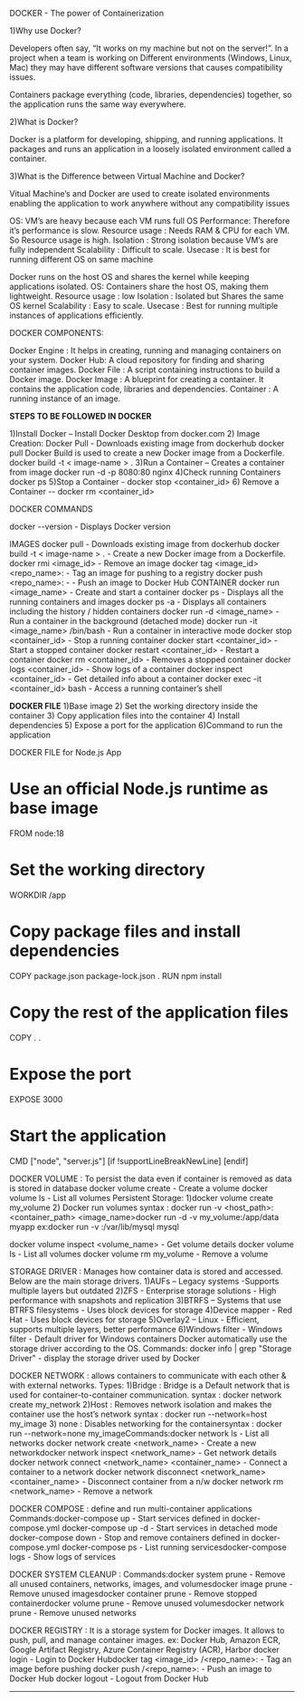 DOCKER - The power of Containerization

1)Why use Docker?

Developers often say, “It works on my machine but not on the server!”.
In a project when a team is working on
Different environments
(Windows, Linux, Mac)
they may have different software versions
that causes compatibility issues.

Containers package everything
(code, libraries, dependencies) together,
so the application runs the same way everywhere.

2)What is Docker?

Docker is a platform for developing, shipping, and running applications.
It packages and runs an application in a
loosely isolated environment called a container.

3)What is the Difference between Virtual Machine and Docker?

Vitual Machine’s and Docker are used to create isolated environments enabling the application to work anywhere without any compatibility issues

OS: VM’s are heavy because each VM runs full OS
Performance: Therefore it’s performance is slow.
Resource usage : Needs RAM & CPU for each VM. So Resource usage is high.
Isolation : Strong isolation because VM’s are fully independent
Scalability : Difficult to scale.
Usecase : It is best for running different OS on same machine

Docker runs on the host OS and shares the kernel while keeping applications isolated.
OS: Containers share the host OS, making them lightweight.
Resource usage : low
Isolation : Isolated but Shares the same OS kernel
Scalability : Easy to scale.
Usecase : Best for running multiple instances of applications efficiently.

DOCKER COMPONENTS:

Docker Engine : It helps in creating, running and managing containers on your system.
Docker Hub: A cloud repository for finding and sharing container images.
Docker File : A script containing instructions to build a Docker image.
Docker Image : A blueprint for creating a container. It contains the application code, libraries and dependencies.
Container : A running instance of an image.

**STEPS TO BE FOLLOWED IN DOCKER**

1)Install Docker – Install Docker Desktop from docker.com
2) Image Creation:
Docker Pull - Downloads existing image from dockerhub docker pull <image-name>
Docker Build is used to create a new Docker image from a Dockerfile.
docker build -t < image-name > .
3)Run a Container – Creates a container from image docker run -d -p 8080:80 nginx
4)Check running Containers
docker ps
5)Stop a Container -
docker stop <container_id>
6) Remove a Container -- docker rm <container_id>

DOCKER COMMANDS

docker --version - Displays Docker version

IMAGES docker pull <image-name> - Downloads existing image from dockerhub
docker build -t < image-name > . - Create a new Docker image from a Dockerfile.
docker rmi <image_id> - Remove an image
docker tag <image_id> <repo_name>:<tag> - Tag an image for pushing to a registry
docker push <repo_name>:<tag> - - Push an image to Docker Hub
CONTAINER docker run <image_name> - Create and start a container
docker ps - Displays all the running containers and images
docker ps -a - Displays all containers including the history / hidden containers
docker run -d <image_name> - Run a container in the background (detached mode)
docker run -it <image_name> /bin/bash - Run a container in interactive mode
docker stop <container_id> - Stop a running container
docker start <container_id> - Start a stopped container
docker restart <container_id> - Restart a container
docker rm <container_id> - Removes a stopped container
docker logs <container_id> - Show logs of a container
docker inspect <container_id> - Get detailed info about a container
docker exec -it <container_id> bash - Access a running container’s shell

**DOCKER FILE**
1)Base image
2) Set the working directory inside the container
3) Copy application files into the container
4) Install dependencies
5) Expose a port for the application
6)Command to run the application

DOCKER FILE for Node.js App
# Use an official Node.js runtime as base image
FROM node:18

# Set the working directory
WORKDIR /app

# Copy package files and install dependencies
COPY package.json package-lock.json .
RUN npm install

# Copy the rest of the application files
COPY . .

# Expose the port
EXPOSE 3000

# Start the application
CMD ["node", "server.js"]
[if !supportLineBreakNewLine]
[endif]

DOCKER VOLUME : To persist the data even if container is removed as data is stored in database docker volume create <volume-name> - Create a volume
docker volume ls - List all volumes
Persistent Storage:
1)docker volume create my_volume
2) Docker run volumes syntax : docker run -v <host_path>:<container_path> <image_name>docker run -d -v my_volume:/app/data myapp
ex:docker run -v <volume-name> :/var/lib/mysql mysql

docker volume inspect <volume_name> - Get volume details
docker volume ls - List all volumes
docker volume rm my_volume - Remove a volume

STORAGE DRIVER : Manages how container data is stored and accessed.
Below are the main storage drivers.
1)AUFs – Legacy systems -Supports multiple layers but outdated
2)ZFS - Enterprise storage solutions - High performance with snapshots and replication
3)BTRFS – Systems that use BTRFS filesystems - Uses block devices for storage
4)Device mapper - Red Hat - Uses block devices for storage
5)Overlay2 – Linux - Efficient, supports multiple layers, better performance
6)Windows filter - Windows filter - Default driver for Windows containers
Docker automatically use the storage driver according to the OS.
Commands:
docker info | grep "Storage Driver" - display the storage driver used by Docker


DOCKER NETWORK : allows containers to communicate with each other & with external networks.
Types:
1)Bridge : Bridge is a Default network that is used for container-to-container communication.
syntax : docker network create my_network
2)Host : Removes network isolation and makes the container use the host’s network
syntax : docker run --network=host my_image
3) none : Disables networking for the containersyntax : docker run --network=none my_imageCommands:docker network ls - List all networks
docker network create <network_name> - Create a new networkdocker network inspect <network_name> - Get network details
docker network connect <network_name> <container_name> - Connect a container to a network
docker network disconnect <network_name> <container_name> - Disconnect container from a n/w
docker network rm <network_name> - Remove a network

DOCKER COMPOSE : define and run multi-container applications Commands:docker-compose up - Start services defined in docker-compose.yml
docker-compose up -d - Start services in detached mode
docker-compose down - Stop and remove containers defined in docker-compose.yml
docker-compose ps - List running servicesdocker-compose logs - Show logs of services

DOCKER SYSTEM CLEANUP : Commands:docker system prune - Remove all unused containers, networks, images, and volumesdocker image prune - Remove unused imagesdocker container prune - Remove stopped containerdocker volume prune - Remove unused volumesdocker network prune - Remove unused networks

DOCKER REGISTRY : It is a storage system for Docker images.
It allows to push, pull, and manage container images.
ex: Docker Hub, Amazon ECR, Google Artifact Registry, Azure Container Registry (ACR), Harbor
docker login - Login to Docker Hubdocker tag <image_id> <username>/<repo_name>:<tag> - Tag an image before pushing
docker push <username>/<repo_name>:<tag> - Push an image to Docker Hub
docker logout - Logout from Docker Hub

************************************************************************************************************************

